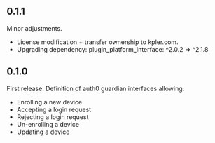 ## 0.1.1

Minor adjustments. 
- License modification + transfer ownership to kpler.com.
- Upgrading dependency: plugin_platform_interface: ^2.0.2 => ^2.1.8

## 0.1.0

First release. Definition of auth0 guardian interfaces allowing:
- Enrolling a new device
- Accepting a login request
- Rejecting a login request
- Un-enrolling a device
- Updating a device